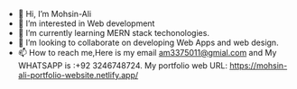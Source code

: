 - 👋 Hi, I’m Mohsin-Ali
- 👀 I’m interested in Web development
- 🌱 I’m currently learning MERN stack techonologies.
- 💞️ I’m looking to collaborate on developing Web Apps and web design.
- 📫 How to reach me,Here is my email am3375011@gmial.com and My WHATSAPP is :+92 3246748724.
  My portfolio web URL:  https://mohsin-ali-portfolio-website.netlify.app/
<!---
MohsinAli-2000/MohsinAli-2000 is a ✨ special ✨ repository because its `README.md` (this file) appears on your GitHub profile.
You can click the Preview link to take a look at your changes.
--->
